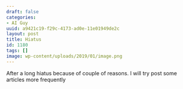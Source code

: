 ```yaml
---
draft: false
categories:
- AI Guy
uuid: a9421c19-f29c-4173-ad0e-11e01949de2c
layout: post
title: Hiatus
id: 1180
tags: []
image: wp-content/uploads/2019/01/image.png
---
```


After a long hiatus because of couple of reasons. I will try post some articles more frequently

